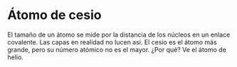 # Átomo de cesio

El tamaño de un átomo se mide por la distancia de los núcleos en un enlace
covalente. Las capas en realidad no lucen así. El cesio es el átomo más grande,
pero su número atómico no es el mayor. ¿Por qué? Ve el átomo de helio.
